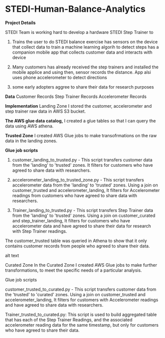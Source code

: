 # STEDI-Human-Balance-Analytics

**Project Details**

STEDI Team is working hard to develop a hardware STEDI Step Trainer to

1. Trains the user to do STEDI balance exercise has sensors on the device that collect data to train a machine learning algorih to detect steps has a companion mobile app that collects customer data and interacts with device

2. Many customers has already received the step trainers and installed the mobile applice and using then, sensor records the distance. App alsi uses phone accelerometer to detect directions

3. some early adopters aggree to share their data for research purposes

**Data**
Customer Records
Step Trainer Records
Accelerometer Records

**Implementation**
Landing Zone
 I stored the customer, accelerometer and step trainer raw data in AWS S3 bucket.


**The AWS glue data catalog,**
 I created a glue tables so that I can query the data using AWS athena.


**Trusted Zone**
I created AWS Glue jobs to make transofrmations on the raw data in the landing zones.

**Glue job scripts**

1. customer_landing_to_trusted.py - This script transfers customer data from the 'landing' to 'trusted' zones. It filters for customers who have agreed to share data with researchers.

2. accelerometer_landing_to_trusted_zone.py - This script transfers accelerometer data from the 'landing' to 'trusted' zones. Using a join on customer_trusted and accelerometer_landing, It filters for Accelerometer readings from customers who have agreed to share data with researchers.

3. Trainer_landing_to_trusted.py - This script transfers Step Trainer data from the 'landing' to 'trusted' zones. Using a join on customer_curated and step_trainer_landing, It filters for customers who have accelerometer data and have agreed to share their data for research with Step Trainer readings.

The customer_trusted table was queried in Athena to show that it only contains customer records from people who agreed to share their data.

alt text

Curated Zone
In the Curated Zone I created AWS Glue jobs to make further transformations, to meet the specific needs of a particular analysis.

Glue job scripts

customer_trusted_to_curated.py - This script transfers customer data from the 'trusted' to 'curated' zones. Using a join on customer_trusted and accelerometer_landing, It filters for customers with Accelerometer readings and have agreed to share data with researchers.

Trainer_trusted_to_curated.py: This script is used to build aggregated table that has each of the Step Trainer Readings, and the associated accelerometer reading data for the same timestamp, but only for customers who have agreed to share their data.
